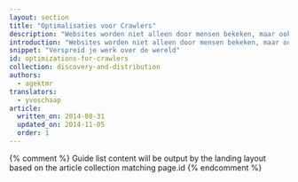 ```yaml
---
layout: section
title: "Optimalisaties voor Crawlers"
description: "Websites worden niet alleen door mensen bekeken, maar ook door zogenaamde 'crawlers'. Leer hoe je controle krijgt over hoe je site presenteerd wordt door derden."
introduction: "Websites worden niet alleen door mensen bekeken, maar ook door zogenaamde 'crawlers'. Leer hoe je controle krijgt over hoe je site presenteerd wordt door derden."
snippet: "Verspreid je werk over de wereld"
id: optimizations-for-crawlers
collection: discovery-and-distribution
authors:
  - agektmr
translators:
  - yvoschaap
article:
  written_on: 2014-08-31
  updated_on: 2014-11-05
  order: 1
---
```


{% comment %}
Guide list content will be output by the landing layout based on the article collection matching page.id
{% endcomment %}
